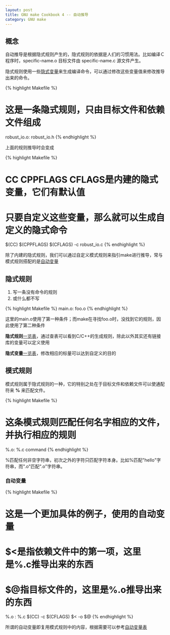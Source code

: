```yaml
---
layout: post
title: GNU make Cookbook 4 -- 自动推导
category: GNU make
---
```


## 概念
自动推导是根据隐式规则产生的，隐式规则的依据是人们的习惯用法。比如编译Ｃ程序时，specific-name.o 目标文件由 specific-name.c 源文件产生。

隐式规则使用一些[隐式变量](https://github.com/zhuzhenpeng/Cookbook/blob/master/make/01.01.md)来生成编译命令，可以通过修改这些变量值来修改推导出来的命令。

{% highlight Makefile %}
# 这是一条隐式规则，只由目标文件和依赖文件组成
robust_io.o: robust_io.h
{% endhighlight %}

上面的规则推导时会变成  

{% highlight Makefile %}
# CC CPPFLAGS CFLAGS是内建的隐式变量，它们有默认值
# 只要自定义这些变量，那么就可以生成自定义的隐式命令
$(CC) $(CPPFLAGS) $(CFLAGS) -c robust_io.c
{% endhighlight %}

除了内建的隐式规则，我们可以通过自定义模式规则来指引make进行推导，常与模式规则搭配的是[自动变量](https://github.com/zhuzhenpeng/Cookbook/blob/master/make/01.01.md)
  
  
## 隐式规则
1. 写一条没有命令的规则
2. 或什么都不写

{% highlight Makefile %}
main.o: foo.o
{% endhighlight %}

这里的main.o使用了第一种条件；而make在寻找foo.o时，没找到它的规则，因此使用了第二种条件

**隐式规则**[一览表](http://www.gnu.org/software/make/manual/make.html#Catalogue-of-Rules)，通过查表可以看到C/C++的生成规则，除此以外其实还有链接库的变量可以定义使用

**隐式变量**[一览表](http://www.gnu.org/software/make/manual/make.html#Implicit-Variables)，修改相应的标量可以达到自定义的目的

  
    
  
## 模式规则
模式规则属于隐式规则的一种，它的特别之处在于目标文件和依赖文件可以使通配符来 **%** 来匹配文件。

{% highlight Makefile %}
# 这条模式规则匹配任何名字相应的文件，并执行相应的规则
%.o: %.c
    command
{% endhighlight %}

%匹配任何非空字符串，初次之外的字符只匹配字符本身。比如%匹配"hello"字符串，而".o"匹配".o"字符串。

### 自动变量

{% highlight Makefile %}
# 这是一个更加具体的例子，使用的自动变量
# $<是指依赖文件中的第一项，这里是%.c推导出来的东西
# $@指目标文件的，这里是%.o推导出来的东西
%.o : %.c
        $(CC) -c $(CFLAGS) $< -o $@
{% endhighlight %}

所谓的自动变量即复用模式规则中的内容，根据需要可以参考[自动变量表](http://www.gnu.org/software/make/manual/make.html#Automatic-Variables)


